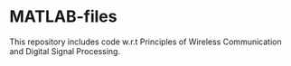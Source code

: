 # MATLAB-files
This repository includes code w.r.t Principles of Wireless Communication and Digital Signal Processing.
